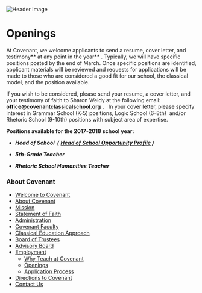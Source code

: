 ![Header Image](http://www.covenantclassicalschool.org/uploads/covenantemploymentopenings-.jpg)

# Openings

At Covenant, we welcome applicants to send a resume, cover letter, and testimony** at any point in the year** . Typically, we will have specific positions posted by the end of March. Once specific positions are identified, applicant materials will be reviewed and requests for applications will be made to those who are considered a good fit for our school, the classical model, and the position available.

If you wish to be considered, please send your resume, a cover letter, and your testimony of faith to Sharon Weldy at the following email:   [<span>**office@covenantclassicalschool.org**</span>](mailto:office@covenantclassicalschool.org) <span>**.**  </span> In your cover letter, please specify interest in Grammar School (K-5) positions, Logic School (6-8th)  and/or Rhetoric School (9-10th) positions with subject area of expertise.

**Positions available for the 2017-2018 school year:**

*   **<span>_Head of School  <span>(</span>_</span>** _**<span>[Head of School Opportunity Profile](http://www.covenantclassicalschool.org/uploads/Head%20of%20School%20Opportunity%20Profile%20Website.pdf) )</span>**_

*   <span>**_5th-Grade Teacher_**</span>
*   <span>**_Rhetoric School Humanities Teacher_**</span>

_**<span></span>**_

### About Covenant

*   [Welcome to Covenant](http://www.covenantclassicalschool.org/covenantwelcome)
*   [About Covenant](http://www.covenantclassicalschool.org/about-covenant)
*   [Mission](http://www.covenantclassicalschool.org/covenant-mission)
*   [Statement of Faith](http://www.covenantclassicalschool.org/covenant-statement-of-faith)
*   [Administration](http://www.covenantclassicalschool.org/covenant-administration)
*   [Covenant Faculty](http://www.covenantclassicalschool.org/faculty)
*   [Classical Education Approach](http://www.covenantclassicalschool.org/covenant-classical-education-approach)
*   [Board of Trustees](http://www.covenantclassicalschool.org/board-of-trustees)
*   [Advisory Board](http://www.covenantclassicalschool.org/advisory-board)
*   [Employment](http://www.covenantclassicalschool.org/pages/page.asp?page_id=336531)
    *   [Why Teach at Covenant](http://www.covenantclassicalschool.org/pages/page.asp?page_id=336531)
    *   [Openings](http://www.covenantclassicalschool.org/pages/page.asp?page_id=337089)
    *   [Application Process](http://www.covenantclassicalschool.org/pages/page.asp?page_id=337090)
*   [Directions to Covenant](http://www.covenantclassicalschool.org/directions)
*   [Contact Us](http://www.covenantclassicalschool.org/contact)